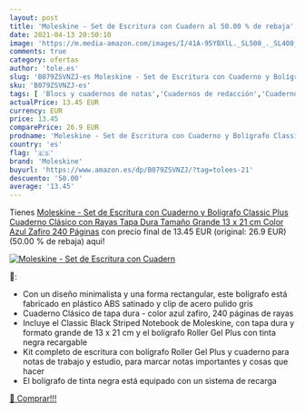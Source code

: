 ```yaml
---
layout: post
title: 'Moleskine - Set de Escritura con Cuadern al 50.00 % de rebaja'
date: 2021-04-13 20:50:10
image: 'https://m.media-amazon.com/images/I/41A-95YBXlL._SL500_._SL400_.jpg'
comments: true
category: ofertas
author: 'tole.es'
slug: 'B079ZSVNZJ-es Moleskine - Set de Escritura con Cuaderno y Bolígrafo...'
sku: 'B079ZSVNZJ-es'
tags: [ 'Blocs y cuadernos de notas','Cuadernos de redacción','Cuadernos, blocs de notas y diarios','Oficina y papelería','Productos de papel para oficina','bolígrafo','moleskine', ]
actualPrice: 13.45 EUR
currency: EUR
price: 13.45
comparePrice: 26.9 EUR
prodname: 'Moleskine - Set de Escritura con Cuaderno y Bolígrafo Classic Plus  Cuaderno Clásico con Rayas  Tapa Dura  Tamaño Grande 13 x 21 cm  Color Azul Zafiro  240 Páginas'
country: 'es'
flag: '🇪🇸'
brand: 'Moleskine'
buyurl: 'https://www.amazon.es/dp/B079ZSVNZJ/?tag=tolees-21'
descuento: '50.00'
average: '13.45'
---
```


Tienes [Moleskine - Set de Escritura con Cuaderno y Bolígrafo Classic Plus  Cuaderno Clásico con Rayas  Tapa Dura  Tamaño Grande 13 x 21 cm  Color Azul Zafiro  240 Páginas](https://www.amazon.es/dp/B079ZSVNZJ/?tag=tolees-21) con precio final de  13.45 EUR (original: 26.9 EUR) (50.00 %  de rebaja) aqui!

[![Moleskine - Set de Escritura con Cuadern](https://m.media-amazon.com/images/I/41A-95YBXlL._SL500_._SL400_.jpg)](https://www.amazon.es/dp/B079ZSVNZJ/?tag=tolees-21)

🔎:

- Con un diseño minimalista y una forma rectangular, este bolígrafo está fabricado en plástico ABS satinado y clip de acero pulido gris
- Cuaderno Clásico de tapa dura - color azul zafiro, 240 páginas de rayas
- Incluye el Classic Black Striped Notebook de Moleskine, con tapa dura y formato grande de 13 x 21 cm y el bolígrafo Roller Gel Plus con tinta negra recargable
- Kit completo de escritura con bolígrafo Roller Gel Plus y cuaderno para notas de trabajo y estudio, para marcar notas importantes y cosas que hacer
- El bolígrafo de tinta negra está equipado con un sistema de recarga

[🛒 Comprar!!!](https://www.amazon.es/dp/B079ZSVNZJ/?tag=tolees-21)
